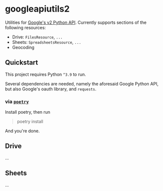 # googleapiutils2

Utilities for
[Google's v2 Python API](https://github.com/googleapis/google-api-python-client).
Currently supports sections of the following resources:

-   Drive: `FilesResource`, `...`
-   Sheets: `SpreadsheetsResource`, `...`
-   Geocoding

## Quickstart

This project requires Python `^3.9` to run.

Several dependencies are needed, namely the aforesaid Google Python API, but also
Google's oauth library, and `requests`.

### via [`poetry`](https://python-poetry.org/docs/)

Install poetry, then run

> poetry install

And you're done.

## Drive

...

## Sheets

...
